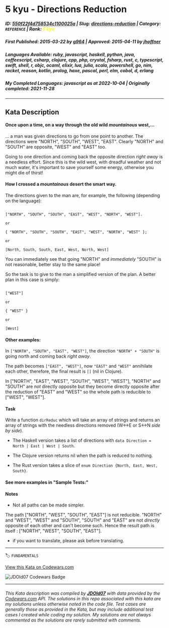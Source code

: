 # 5 kyu - Directions Reduction

##### **ID**: [550f22f4d758534c1100025a](https://www.codewars.com/kata/550f22f4d758534c1100025a) | **Slug**: [directions-reduction](https://www.codewars.com/kata/550f22f4d758534c1100025a) | **Category**: `REFERENCE` | **Rank**: <span style="color:yellow">5 kyu</span>

##### **First Published**: 2015-03-22 ***by*** [g964](https://www.codewars.com/users/g964) | **Approved**: 2015-04-11 ***by*** [jhoffner](https://www.codewars.com/users/jhoffner)

##### **Languages Available**: ruby, javascript, haskell, python, java, coffeescript, csharp, clojure, cpp, php, crystal, fsharp, rust, c, typescript, swift, shell, r, objc, ocaml, elixir, lua, julia, scala, powershell, go, nim, racket, reason, kotlin, prolog, haxe, pascal, perl, elm, cobol, d, erlang

##### **My Completed Languages**: javascript ***as at*** 2022-10-04 | **Originally completed**: 2021-11-28

---

## Kata Description


#### Once upon a time, on a way through the old wild *mountainous* west,…



… a man was given directions to go from one point to another. The directions were "NORTH", "SOUTH", "WEST", "EAST". Clearly "NORTH" and "SOUTH" are opposite, "WEST" and "EAST" too. 



Going to one direction and coming back the opposite direction *right away* is a needless effort. Since this is the wild west, with dreadful weather and not much water, it's important to save yourself some energy, otherwise you might die of thirst!



#### How I crossed a *mountainous* desert the smart way.



The directions given to the man are, for example, the following (depending on the language):



```

["NORTH", "SOUTH", "SOUTH", "EAST", "WEST", "NORTH", "WEST"].

or

{ "NORTH", "SOUTH", "SOUTH", "EAST", "WEST", "NORTH", "WEST" };

or

[North, South, South, East, West, North, West]

```

You can immediately see that going "NORTH" and *immediately* "SOUTH" is not reasonable, better stay to the same place!

So the task is to give to the man a simplified version of the plan. A better plan in this case is simply:



```

["WEST"]

or

{ "WEST" }

or

[West]

```



#### Other examples:



In `["NORTH", "SOUTH", "EAST", "WEST"]`, the direction `"NORTH" + "SOUTH"` is going north and coming back *right away*. 



The path becomes `["EAST", "WEST"]`, now `"EAST"` and `"WEST"` annihilate each other, therefore, the final result is `[]` (nil in Clojure).



In ["NORTH", "EAST", "WEST", "SOUTH", "WEST", "WEST"], "NORTH" and "SOUTH" are *not* directly opposite but they become directly opposite after the reduction of "EAST" and "WEST" so the whole path is reducible to ["WEST", "WEST"].



#### Task



Write a function `dirReduc` which will take an array of strings and returns an array of strings with the needless directions removed (W<->E or S<->N *side by side*).



- The Haskell version takes a list of directions with `data Direction = North | East | West | South`. 

- The Clojure version returns nil when the path is reduced to nothing. 

- The Rust version takes a slice of `enum Direction {North, East, West, South}`.



#### See more examples in "Sample Tests:"



#### Notes



- Not all paths can be made simpler. 

The path ["NORTH", "WEST", "SOUTH", "EAST"] is not reducible. "NORTH" and "WEST", "WEST" and "SOUTH", "SOUTH" and "EAST" are not *directly* opposite of each other and can't become such. Hence the result path is itself : ["NORTH", "WEST", "SOUTH", "EAST"].

- if you want to translate, please ask before translating.



---


🏷 `FUNDAMENTALS`


[View this Kata on Codewars.com](https://www.codewars.com/kata/550f22f4d758534c1100025a)

![](https://www.codewars.com/users/jdold07/badges/large "JDOld07 Codewars Badge")

---

###### *This Kata description was compiled by [**JDOld07**](https://tpstech.dev) with data provided by the [Codewars.com](https://www.codewars.com) API.  The solutions in this repo associated with this kata are my solutions unless otherwise noted in the code file.  Test cases are generally those as provided in the Kata, but may include additional test cases I created while coding my solution.  My solutions are not always commented as the solutions are rarely submitted with comments.*
